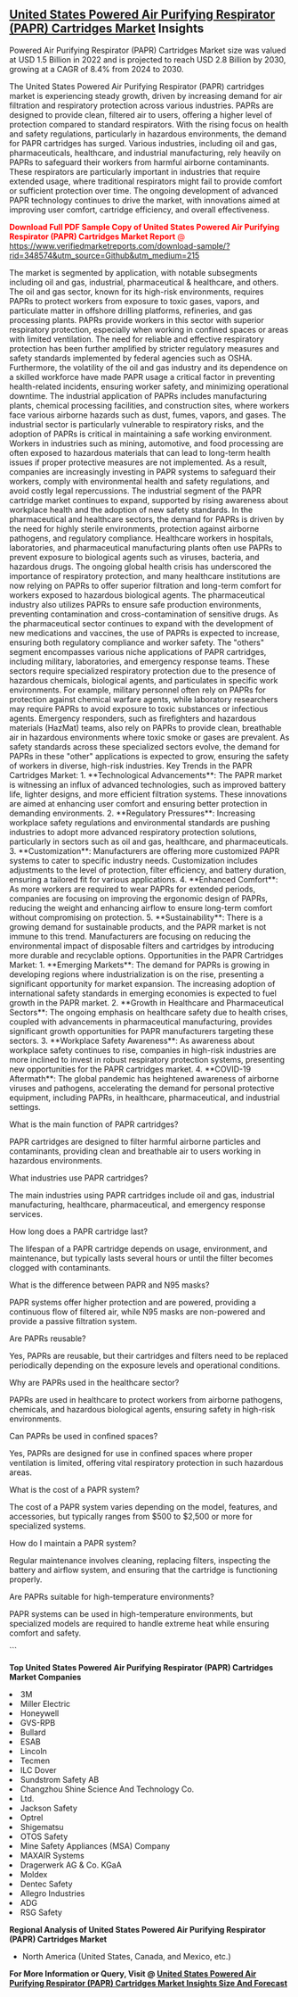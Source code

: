 <h2><a href="https://www.verifiedmarketreports.com/download-sample/?rid=348574&amp;utm_source=Github&amp;utm_medium=215" target="_blank">United States Powered Air Purifying Respirator (PAPR) Cartridges Market</a> Insights</h2><p>Powered Air Purifying Respirator (PAPR) Cartridges Market size was valued at USD 1.5 Billion in 2022 and is projected to reach USD 2.8 Billion by 2030, growing at a CAGR of 8.4% from 2024 to 2030.</p><p> <p>The United States Powered Air Purifying Respirator (PAPR) cartridges market is experiencing steady growth, driven by increasing demand for air filtration and respiratory protection across various industries. PAPRs are designed to provide clean, filtered air to users, offering a higher level of protection compared to standard respirators. With the rising focus on health and safety regulations, particularly in hazardous environments, the demand for PAPR cartridges has surged. Various industries, including oil and gas, pharmaceuticals, healthcare, and industrial manufacturing, rely heavily on PAPRs to safeguard their workers from harmful airborne contaminants. These respirators are particularly important in industries that require extended usage, where traditional respirators might fail to provide comfort or sufficient protection over time. The ongoing development of advanced PAPR technology continues to drive the market, with innovations aimed at improving user comfort, cartridge efficiency, and overall effectiveness. <p><span class=""><span style="color: #ff0000;"><strong>Download Full PDF Sample Copy of United States Powered Air Purifying Respirator (PAPR) Cartridges Market Report</strong> @ </span><a href="https://www.verifiedmarketreports.com/download-sample/?rid=348574&amp;utm_source=Github&amp;utm_medium=215" target="_blank">https://www.verifiedmarketreports.com/download-sample/?rid=348574&amp;utm_source=Github&amp;utm_medium=215</a></span></p> The market is segmented by application, with notable subsegments including oil and gas, industrial, pharmaceutical & healthcare, and others. The oil and gas sector, known for its high-risk environments, requires PAPRs to protect workers from exposure to toxic gases, vapors, and particulate matter in offshore drilling platforms, refineries, and gas processing plants. PAPRs provide workers in this sector with superior respiratory protection, especially when working in confined spaces or areas with limited ventilation. The need for reliable and effective respiratory protection has been further amplified by stricter regulatory measures and safety standards implemented by federal agencies such as OSHA. Furthermore, the volatility of the oil and gas industry and its dependence on a skilled workforce have made PAPR usage a critical factor in preventing health-related incidents, ensuring worker safety, and minimizing operational downtime. The industrial application of PAPRs includes manufacturing plants, chemical processing facilities, and construction sites, where workers face various airborne hazards such as dust, fumes, vapors, and gases. The industrial sector is particularly vulnerable to respiratory risks, and the adoption of PAPRs is critical in maintaining a safe working environment. Workers in industries such as mining, automotive, and food processing are often exposed to hazardous materials that can lead to long-term health issues if proper protective measures are not implemented. As a result, companies are increasingly investing in PAPR systems to safeguard their workers, comply with environmental health and safety regulations, and avoid costly legal repercussions. The industrial segment of the PAPR cartridge market continues to expand, supported by rising awareness about workplace health and the adoption of new safety standards. In the pharmaceutical and healthcare sectors, the demand for PAPRs is driven by the need for highly sterile environments, protection against airborne pathogens, and regulatory compliance. Healthcare workers in hospitals, laboratories, and pharmaceutical manufacturing plants often use PAPRs to prevent exposure to biological agents such as viruses, bacteria, and hazardous drugs. The ongoing global health crisis has underscored the importance of respiratory protection, and many healthcare institutions are now relying on PAPRs to offer superior filtration and long-term comfort for workers exposed to hazardous biological agents. The pharmaceutical industry also utilizes PAPRs to ensure safe production environments, preventing contamination and cross-contamination of sensitive drugs. As the pharmaceutical sector continues to expand with the development of new medications and vaccines, the use of PAPRs is expected to increase, ensuring both regulatory compliance and worker safety. The "others" segment encompasses various niche applications of PAPR cartridges, including military, laboratories, and emergency response teams. These sectors require specialized respiratory protection due to the presence of hazardous chemicals, biological agents, and particulates in specific work environments. For example, military personnel often rely on PAPRs for protection against chemical warfare agents, while laboratory researchers may require PAPRs to avoid exposure to toxic substances or infectious agents. Emergency responders, such as firefighters and hazardous materials (HazMat) teams, also rely on PAPRs to provide clean, breathable air in hazardous environments where toxic smoke or gases are prevalent. As safety standards across these specialized sectors evolve, the demand for PAPRs in these "other" applications is expected to grow, ensuring the safety of workers in diverse, high-risk industries. Key Trends in the PAPR Cartridges Market: 1. **Technological Advancements**: The PAPR market is witnessing an influx of advanced technologies, such as improved battery life, lighter designs, and more efficient filtration systems. These innovations are aimed at enhancing user comfort and ensuring better protection in demanding environments. 2. **Regulatory Pressures**: Increasing workplace safety regulations and environmental standards are pushing industries to adopt more advanced respiratory protection solutions, particularly in sectors such as oil and gas, healthcare, and pharmaceuticals. 3. **Customization**: Manufacturers are offering more customized PAPR systems to cater to specific industry needs. Customization includes adjustments to the level of protection, filter efficiency, and battery duration, ensuring a tailored fit for various applications. 4. **Enhanced Comfort**: As more workers are required to wear PAPRs for extended periods, companies are focusing on improving the ergonomic design of PAPRs, reducing the weight and enhancing airflow to ensure long-term comfort without compromising on protection. 5. **Sustainability**: There is a growing demand for sustainable products, and the PAPR market is not immune to this trend. Manufacturers are focusing on reducing the environmental impact of disposable filters and cartridges by introducing more durable and recyclable options. Opportunities in the PAPR Cartridges Market: 1. **Emerging Markets**: The demand for PAPRs is growing in developing regions where industrialization is on the rise, presenting a significant opportunity for market expansion. The increasing adoption of international safety standards in emerging economies is expected to fuel growth in the PAPR market. 2. **Growth in Healthcare and Pharmaceutical Sectors**: The ongoing emphasis on healthcare safety due to health crises, coupled with advancements in pharmaceutical manufacturing, provides significant growth opportunities for PAPR manufacturers targeting these sectors. 3. **Workplace Safety Awareness**: As awareness about workplace safety continues to rise, companies in high-risk industries are more inclined to invest in robust respiratory protection systems, presenting new opportunities for the PAPR cartridges market. 4. **COVID-19 Aftermath**: The global pandemic has heightened awareness of airborne viruses and pathogens, accelerating the demand for personal protective equipment, including PAPRs, in healthcare, pharmaceutical, and industrial settings. <p>What is the main function of PAPR cartridges?</p> <p>PAPR cartridges are designed to filter harmful airborne particles and contaminants, providing clean and breathable air to users working in hazardous environments.</p> <p>What industries use PAPR cartridges?</p> <p>The main industries using PAPR cartridges include oil and gas, industrial manufacturing, healthcare, pharmaceutical, and emergency response services.</p> <p>How long does a PAPR cartridge last?</p> <p>The lifespan of a PAPR cartridge depends on usage, environment, and maintenance, but typically lasts several hours or until the filter becomes clogged with contaminants.</p> <p>What is the difference between PAPR and N95 masks?</p> <p>PAPR systems offer higher protection and are powered, providing a continuous flow of filtered air, while N95 masks are non-powered and provide a passive filtration system.</p> <p>Are PAPRs reusable?</p> <p>Yes, PAPRs are reusable, but their cartridges and filters need to be replaced periodically depending on the exposure levels and operational conditions.</p> <p>Why are PAPRs used in the healthcare sector?</p> <p>PAPRs are used in healthcare to protect workers from airborne pathogens, chemicals, and hazardous biological agents, ensuring safety in high-risk environments.</p> <p>Can PAPRs be used in confined spaces?</p> <p>Yes, PAPRs are designed for use in confined spaces where proper ventilation is limited, offering vital respiratory protection in such hazardous areas.</p> <p>What is the cost of a PAPR system?</p> <p>The cost of a PAPR system varies depending on the model, features, and accessories, but typically ranges from $500 to $2,500 or more for specialized systems.</p> <p>How do I maintain a PAPR system?</p> <p>Regular maintenance involves cleaning, replacing filters, inspecting the battery and airflow system, and ensuring that the cartridge is functioning properly.</p> <p>Are PAPRs suitable for high-temperature environments?</p> <p>PAPR systems can be used in high-temperature environments, but specialized models are required to handle extreme heat while ensuring comfort and safety.</p> ```</p><p><strong>Top United States Powered Air Purifying Respirator (PAPR) Cartridges Market Companies</strong></p><div data-test-id=""><p><li>3M</li><li> Miller Electric</li><li> Honeywell</li><li> GVS-RPB</li><li> Bullard</li><li> ESAB</li><li> Lincoln</li><li> Tecmen</li><li> ILC Dover</li><li> Sundstrom Safety AB</li><li> Changzhou Shine Science And Technology Co.</li><li>Ltd.</li><li> Jackson Safety</li><li> Optrel</li><li> Shigematsu</li><li> OTOS Safety</li><li> Mine Safety Appliances (MSA) Company</li><li> MAXAIR Systems</li><li> Dragerwerk AG & Co. KGaA</li><li> Moldex</li><li> Dentec Safety</li><li> Allegro Industries</li><li> ADG</li><li> RSG Safety</li></p><div><strong>Regional Analysis of&nbsp;United States Powered Air Purifying Respirator (PAPR) Cartridges Market</strong></div><ul><li dir="ltr"><p dir="ltr">North America&nbsp;(United States, Canada, and Mexico, etc.)</p></li></ul><p><strong>For More Information or Query, Visit @&nbsp;</strong><strong><a href="https://www.verifiedmarketreports.com/product/powered-air-purifying-respirator-papr-cartridges-market/?utm_source=Github&amp;utm_medium=215" target="_blank">United States Powered Air Purifying Respirator (PAPR) Cartridges Market Insights Size And Forecast</a></strong></p></div>
